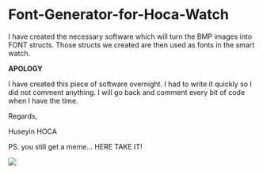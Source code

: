 # Font-Generator-for-Hoca-Watch

I have created the necessary software which will turn the BMP images into FONT structs. Those structs we created are then used as fonts in the smart watch.

**APOLOGY**

I have created this piece of software overnight. I had to write it quickly so I did not comment anything. I will go back and comment every bit of code when I have the time.

Regards,

Huseyin HOCA





PS. you still get a meme...
HERE TAKE IT!

![](http://www.mememaker.net/static/images/memes/4205707.jpg)

